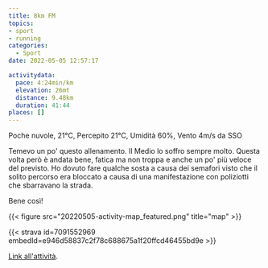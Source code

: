 ```yaml
---
title: 8km FM
topics:
- sport
- running
categories: 
  - Sport
date: 2022-05-05 12:57:17

activitydata:
  pace: 4:24min/km
  elevation: 26mt
  distance: 9.48km
  duration: 41:44
places: []
---
```


Poche nuvole, 21°C, Percepito 21°C, Umidità 60%, Vento 4m/s da SSO

<!--more-->

Temevo un po' questo allenamento. Il Medio lo soffro sempre molto. Questa volta però è andata bene, fatica ma non troppa e anche un po' più veloce del previsto.
Ho dovuto fare qualche sosta a causa dei semafori visto che il solito percorso era bloccato a causa di una manifestazione con poliziotti che sbarravano la strada.

Bene così!

{{<  figure src="20220505-activity-map_featured.png" title="map" >}}

{{< strava id=7091552969 embedId=e946d58837c2f78c688675a1f20ffcd46455bd9e >}}

[Link all'attività](https://strava.com/activities/7091552969).
